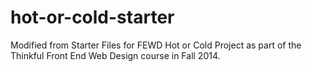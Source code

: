 # hot-or-cold-starter
Modified from Starter Files for FEWD Hot or Cold Project
as part of the Thinkful Front End Web Design course in Fall 2014. 
